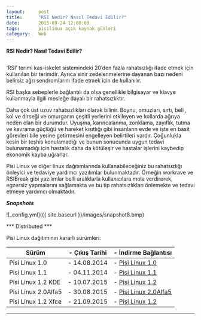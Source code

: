 ```yaml
---
layout:     post
title:      "RSI Nedir? Nasıl Tedavi Edilir?"
date:       2015-09-24 12:00:00
tags:       pisilinux açık kaynak günleri
category:   Web
---
```


**RSI Nedir? Nasıl Tedavi Edilir?**

```25 Eylül 2015 - Türkiye
```

‘RSI’ terimi kas-iskelet sistemindeki 20’den fazla rahatsızlığı ifade etmek için kullanılan bir terimdir. Ayrıca sinir zedelenmelerine dayanan bazı nedeni belirsiz ağrı sendromlarını ifade etmek için de kullanılır.

RSI başka sebeplerle bağlantılı da olsa genellikle bilgisayar ve klavye kullanmayla ilgili mesleğe dayalı bir rahatsızlıktır.

Daha çok üst uzuv rahatsızlıkları olarak bilinir. Boynu, omuzları, sırtı, beli , kol ve dirseği ve omurganın çeşitli yerlerini etkileyen ve kollarda ağrıya neden olan bir durumdur. Uyuşma, karıncalanma, zonklama, zayıflık, tutma ve kavrama güçlüğü ve hareket kısıtlığı gibi insanların evde ve işte en basit görevleri bile yerine getirmesini engelleyen belirtileri vardır. Çoğunlukla kesin bir teşhis konulamadığı ve bunun sonucunda uygun tedavi bulunamadığı için hastalık daha da kötüleşir ve hastalar işlerini kaybedip ekonomik kayba uğrarlar.

Pisi Linux ve diğer linux dağıtımlarında kullanabileceğiniz bu rahatsızlığı önleyici ve tedaviye yardımcı yazılımlar bulunmaktadır. Örneğin workrave ve RSIBreak gibi yazılımlar belli aralıklarla kullanıcılara mola verdirerek, egzersiz yapmalarını sağlamakta ve bu tip rahatsızlıkları önlemekte ve tedavi etmeye yardımcı olmaktadır.


***Snapshots***

![_config.yml]({{ site.baseurl }}/images/snapshot8.bmp)

*** Distributed ***

Pisi Linux dağıtımının kararlı sürümleri:

| Sürüm                  |- Çıkış Tarihi |- İndirme Bağlantısı |
|------------------------|---------------|---------------------|
| Pisi Linux 1.0         |- 14.08.2014   |- [Pisi Linux 1.0](http://sourceforge.net/projects/pisilinux/files/1.0/)|
| Pisi Linux 1.1         |- 04.11.2014   |- [Pisi Linux 1.1](http://sourceforge.net/projects/pisilinux/files/1.1/)|
| Pisi Linux 1.2 KDE     |- 10.07.2015   |- [Pisi Linux 1.2](http://sourceforge.net/projects/pisilinux/files/1.2/)|
| Pisi Linux 2.0Alfa5    |- 30.08.2015   |- [Pisi Linux 2.0Alfa5](http://openload.co/f/vuimrNgPjSE/Pisi-Linux-2.0-Alfa5-KDE5-KaraKedi-x86_64.iso)|
| Pisi Linux 1.2 Xfce    |- 21.09.2015   |- [Pisi Linux 1.2](http://openload.co/f/R6JeYpGW3BM/Pisi-Linux-1.2-XFCE-x86_64.iso)|


---